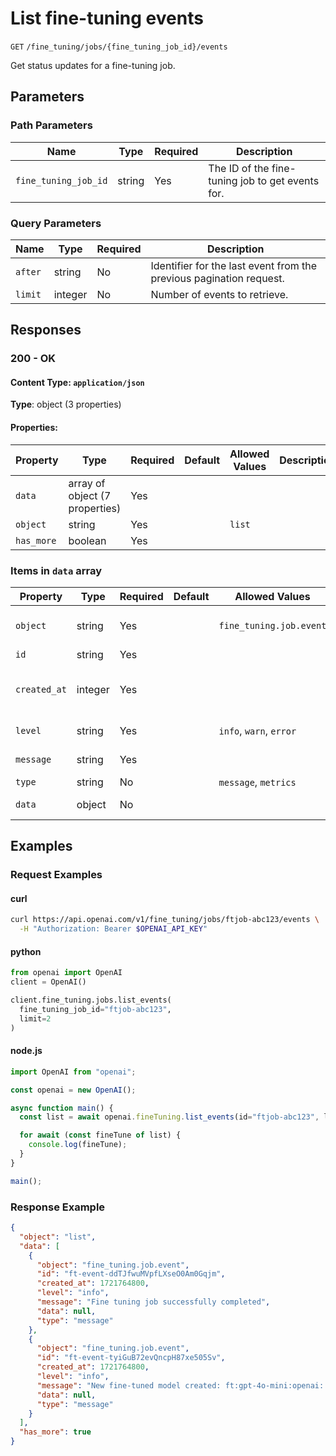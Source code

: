 # List fine-tuning events

`GET` `/fine_tuning/jobs/{fine_tuning_job_id}/events`

Get status updates for a fine-tuning job.


## Parameters

### Path Parameters

| Name | Type | Required | Description |
| ---- | ---- | -------- | ----------- |
| `fine_tuning_job_id` | string | Yes | The ID of the fine-tuning job to get events for. <br>  |

### Query Parameters

| Name | Type | Required | Description |
| ---- | ---- | -------- | ----------- |
| `after` | string | No | Identifier for the last event from the previous pagination request. |
| `limit` | integer | No | Number of events to retrieve. |

## Responses

### 200 - OK

#### Content Type: `application/json`

**Type**: object (3 properties)

#### Properties:

| Property | Type | Required | Default | Allowed Values | Description |
| -------- | ---- | -------- | ------- | -------------- | ----------- |
| `data` | array of object (7 properties) | Yes |  |  |  |
| `object` | string | Yes |  | `list` |  |
| `has_more` | boolean | Yes |  |  |  |


### Items in `data` array

| Property | Type | Required | Default | Allowed Values | Description |
| -------- | ---- | -------- | ------- | -------------- | ----------- |
| `object` | string | Yes |  | `fine_tuning.job.event` | The object type, which is always "fine_tuning.job.event". |
| `id` | string | Yes |  |  | The object identifier. |
| `created_at` | integer | Yes |  |  | The Unix timestamp (in seconds) for when the fine-tuning job was created. |
| `level` | string | Yes |  | `info`, `warn`, `error` | The log level of the event. |
| `message` | string | Yes |  |  | The message of the event. |
| `type` | string | No |  | `message`, `metrics` | The type of event. |
| `data` | object | No |  |  | The data associated with the event. |
## Examples

### Request Examples

#### curl
```bash
curl https://api.openai.com/v1/fine_tuning/jobs/ftjob-abc123/events \
  -H "Authorization: Bearer $OPENAI_API_KEY"

```

#### python
```python
from openai import OpenAI
client = OpenAI()

client.fine_tuning.jobs.list_events(
  fine_tuning_job_id="ftjob-abc123",
  limit=2
)

```

#### node.js
```javascript
import OpenAI from "openai";

const openai = new OpenAI();

async function main() {
  const list = await openai.fineTuning.list_events(id="ftjob-abc123", limit=2);

  for await (const fineTune of list) {
    console.log(fineTune);
  }
}

main();
```

### Response Example

```json
{
  "object": "list",
  "data": [
    {
      "object": "fine_tuning.job.event",
      "id": "ft-event-ddTJfwuMVpfLXseO0Am0Gqjm",
      "created_at": 1721764800,
      "level": "info",
      "message": "Fine tuning job successfully completed",
      "data": null,
      "type": "message"
    },
    {
      "object": "fine_tuning.job.event",
      "id": "ft-event-tyiGuB72evQncpH87xe505Sv",
      "created_at": 1721764800,
      "level": "info",
      "message": "New fine-tuned model created: ft:gpt-4o-mini:openai::7p4lURel",
      "data": null,
      "type": "message"
    }
  ],
  "has_more": true
}

```

